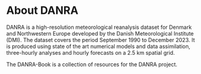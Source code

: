 # About DANRA
DANRA is a high-resolution meteorological reanalysis dataset for Denmark and Northwestern Europe developed by the Danish Meteorological Institute (DMI). The dataset covers the period September 1990 to December 2023. It is produced using state of the art numerical models and data assimilation, three-hourly analyses and hourly forecasts on a 2.5 km spatial grid.

The DANRA-Book is a collection of resources for the DANRA project.